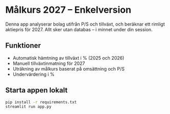 # Målkurs 2027 – Enkelversion

Denna app analyserar bolag utifrån P/S och tillväxt, och beräknar ett rimligt aktiepris för 2027. Allt sker utan databas – i minnet under din session.

## Funktioner
- Automatisk hämtning av tillväxt i % (2025 och 2026)
- Manuell tillväxtinmatning för 2027
- Uträkning av målkurs baserat på omsättning och P/S
- Undervärdering i %

## Starta appen lokalt
```bash
pip install -r requirements.txt
streamlit run app.py
